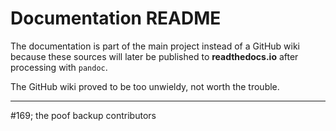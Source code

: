 # Documentation README

The documentation is part of the main project instead of a GitHub wiki because
these sources will later be published to **readthedocs.io** after processing
with `pandoc`.

The GitHub wiki proved to be too unwieldy, not worth the trouble.


---
#169; the poof backup contributors

